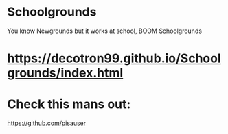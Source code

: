 # Schoolgrounds
You know Newgrounds but it works at school, BOOM Schoolgrounds
# https://decotron99.github.io/Schoolgrounds/index.html




# Check this mans out:
https://github.com/pisauser
